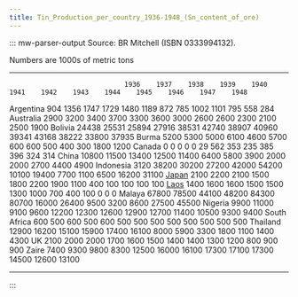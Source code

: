 ```yaml
---
title: Tin_Production_per_country_1936-1948_(Sn_content_of_ore)
---
```

::: mw-parser-output
Source: BR Mitchell (ISBN 0333994132).

Numbers are 1000s of metric tons

  ------------------------------ ------- ------- ------- ------- ------- ------- ------- ------- ------- ------- ------- ------- -------
                                 1936    1937    1938    1939    1940    1941    1942    1943    1944    1945    1946    1947    1948
  Argentina                      904     1356    1747    1729    1480    1189    872     785     1002    1101    795     558     284
  Australia                      2900    3200    3400    3700    3300    3600    3000    2600    2600    2300    2100    2500    1900
  Bolivia                        24438   25531   25894   27916   38531   42740   38907   40960   39341   43168   38222   33800   37935
  Burma                          5200    5300    5000    6100    4600    5700    600     600     500     400     300     1800    1200
  Canada                         0       0       0       0       0       29      562     353     235     385     396     324     314
  China                          10800   11500   13400   12500   11400   6400    5800    3900    2000    2000    2700    4400    4900
  Indonesia                      3120    38200   30200   27200   42000   54200   10100   19400   7700    1100    6500    16200   31100
  [Japan](/wiki/Japan "Japan")   2100    2200    2100    1500    1800    2200    1900    1100    400     100     100     100     100
  [Laos](/wiki/Laos "Laos")      1400    1600    1600    1500    1500    1300    1000    700     400     100     0       0       0
  Malaya                         67800   78500   44100   48200   84300   80700   16000   26400   9500    3200    8600    27500   45500
  Nigeria                        9900    11000   9100    9600    12200   12300   12600   12900   12700   11400   10500   9300    9400
  South Africa                   600     500     600     500     600     500     500     500     500     500     500     500     500
  Thailand                       12900   16200   15100   15900   17400   16100   8000    5900    3300    1800    1100    1400    4300
  UK                             2100    2000    2000    1700    1600    1500    1400    1400    1300    1200    800     900     900
  Zaire                          7400    9300    9800    8300    12500   16000   16100   17300   17100   17300   14500   12600   13100
  ------------------------------ ------- ------- ------- ------- ------- ------- ------- ------- ------- ------- ------- ------- -------
:::
